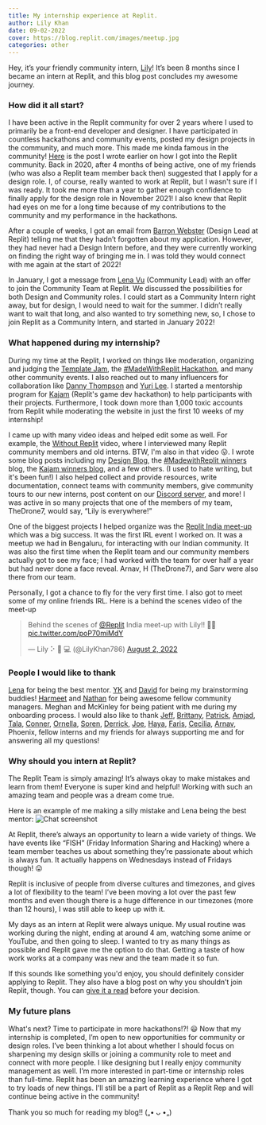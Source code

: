 ```yaml
---
title: My internship experience at Replit.
author: Lily Khan
date: 09-02-2022
cover: https://blog.replit.com/images/meetup.jpg
categories: other
---
```


Hey, it’s your friendly community intern, [Lily](https://lilykhan.repl.co/)! It’s been 8 months since I became an intern at Replit, and this blog post concludes my awesome journey. 

### How did it all start?
I have been active in the Replit community for over 2 years where I used to primarily be a front-end developer and designer. I have participated in countless hackathons and community events, posted my design projects in the community, and much more. This made me kinda famous in the community! [Here](https://blog.lilykhan.repl.co/) is the post I wrote earlier on how I got into the Replit community. Back in 2020, after 4 months of being active, one of my friends (who was also a Replit team member back then) suggested that I apply for a design role. I, of course, really wanted to work at Replit, but I wasn't sure if I was ready. It took me more than a year to gather enough confidence to finally apply for the design role in November 2021! I also knew that Replit had eyes on me for a long time because of my contributions to the community and my performance in the hackathons.  

After a couple of weeks, I got an email from [Barron Webster](https://twitter.com/WarronBebster) (Design Lead at Replit) telling me that they hadn’t forgotten about my application. However, they had never had a Design Intern before, and they were currently working on finding the right way of bringing me in. I was told they would connect with me again at the start of 2022!

In January, I got a message from [Lena Vu](https://twitter.com/LenaAtReplit) (Community Lead) with an offer to join the Community Team at Replit. We discussed the possibilities for both Design and Community roles. I could start as a Community Intern right away, but for design, I would need to wait for the summer. I didn’t really want to wait that long, and also wanted to try something new, so, I chose to join Replit as a Community Intern, and started in January 2022!

### What happened during my internship?
During my time at the Replit, I worked on things like moderation, organizing and judging the [Template Jam](https://blog.replit.com/template-jam), the [#MadeWithReplit Hackathon](http://madewith.Replit.com), and many other community events. I also reached out to many influencers for collaboration like [Danny Thompson](https://twitter.com/DThompsonDev) and [Yuri Lee](https://twitter.com/codingyuri). I started a mentorship program for [Kajam](https://www.youtube.com/watch?v=Pt6dph3BPJM) (Replit's game dev hackathon) to help participants with their projects. Furthermore, I took down more than 1,000 toxic accounts from Replit while moderating the website in just the first 10 weeks of my internship!

I came up with many video ideas and helped edit some as well. For example, the [Without Replit](https://www.youtube.com/watch?v=XckwlrOtCrs]) video, where I interviewed many Replit community members and old interns. BTW, I'm also in that video 😛. I wrote some blog posts including my [Design Blog](https://blog.replit.com/design-blog), the [#MadewithReplit winners](https://blog.replit.com/mwr-winners) blog, the [Kajam winners blog](https://blog.replit.com/Kajam-winners22), and a few others. (I used to hate writing, but it's been fun!) I also helped collect and provide resources, write documentation, connect teams with community members, give community tours to our new interns, post content on our [Discord server](https://replit.com/discord), and more! I was active in so many projects that one of the members of my team, TheDrone7, would say, “Lily is everywhere!”

One of the biggest projects I helped organize was the [Replit India meet-up](https://twitter.com/Replit/status/1559034649749270528) which was a big success. It was the first IRL event I worked on. It was a meetup we had in Bengaluru, for interacting with our Indian community. It was also the first time when the Replit team and our community members actually got to see my face; I had worked with the team for over half a year but had never done a face reveal. Arnav, H (TheDrone7), and Sarv were also there from our team. 

Personally, I got a chance to fly for the very first time. I also got to meet some of my online friends IRL. Here is a behind the scenes video of the meet-up 

<blockquote class="twitter-tweet"><p lang="en" dir="ltr">Behind the scenes of <a href="https://twitter.com/Replit?ref_src=twsrc%5Etfw">@Replit</a> India meet-up with Lily!! 💙🫡 <a href="https://t.co/poP70miMdY">pic.twitter.com/poP70miMdY</a></p>&mdash; Lily ⠕ 💐 💻 (@LilyKhan786) <a href="https://twitter.com/LilyKhan786/status/1554489016950566917?ref_src=twsrc%5Etfw">August 2, 2022</a></blockquote> <script async src="https://platform.twitter.com/widgets.js" charset="utf-8"></script>

### People I would like to thank
[Lena](https://twitter.com/LenaAtReplit) for being the best mentor. [YK](https://twitter.com/ykdojo) and [David](https://twitter.com/LessonHacker) for being my brainstorming buddies! 
[Harmeet](https://twitter.com/TheDrone_7) and [Nathan](https://replit.com/@21natzil) for being awesome fellow community managers. Meghan and McKinley for being patient with me during my onboarding process. I would also like to thank [Jeff](https://twitter.com/Jeff_Burke14), [Brittany](https://twitter.com/brittany_replit), [Patrick](https://twitter.com/patrickscoleman), [Amjad](https://twitter.com/amasad), [Tala](https://twitter.com/_talaawwad), [Conner](https://twitter.com/ConnerSchafer), [Ornella](https://twitter.com/ornelladotcom), [Soren](https://twitter.com/roodsoren), [Derrick](https://twitter.com/demc_nyc), [Joe](https://www.instagram.com/bakedlab/), [Haya](https://twitter.com/HayaOdeh), [Faris](https://twitter.com/masadfrost), [Cecilia](https://twitter.com/CeciliaZin), [Arnav](https://twitter.com/itsarnavb), Phoenix, fellow interns and my friends for always supporting me and for answering all my questions!

### Why should you intern at Replit?
The Replit Team is simply amazing! It’s always okay to make mistakes and learn from them! Everyone is super kind and helpful! Working with such an amazing team and people was a dream come true.

Here is an example of me making a silly mistake and Lena being the best mentor:
![Chat screenshot](../static/images/chat.png)

At Replit, there’s always an opportunity to learn a wide variety of things. We have events like “FISH” (Friday Information Sharing and Hacking) where a team member teaches us about something they’re passionate about which is always fun. It actually happens on Wednesdays instead of Fridays though! 😛

Replit is inclusive of people from diverse cultures and timezones, and gives a lot of flexibility to the team! I’ve been moving a lot over the past few months and even though there is a huge difference in our timezones (more than 12 hours), I was still able to keep up with it. 

My days as an intern at Replit were always unique. My usual routine was working during the night, ending at around 4 am, watching some anime or YouTube, and then going to sleep. I wanted to try as many things as possible and Replit gave me the option to do that. Getting a taste of how work works at a company was new and the team made it so fun.  

If this sounds like something you'd enjoy, you should definitely consider applying to Replit. They also have a blog post on why you shouldn’t join Replit, though. You can [give it a read](https://blog.replit.com/reasons-not-to-join-replit#:~:text=There%20is%20no%20door%20to,more%20than%20okay%20with%20us!) before your decision.

### My future plans
What's next? Time to participate in more hackathons!?! 😃 Now that my internship is completed, I’m open to new opportunities for community or design roles. I’ve been thinking a lot about whether I should focus on sharpening my design skills or joining a community role to meet and connect with more people. I like designing but I really enjoy community management as well. I’m more interested in part-time or internship roles than full-time. Replit has been an amazing learning experience where I got to try loads of new things. I'll still be a part of Replit as a Replit Rep and will continue being active in the community!

Thank you so much for reading my blog!! („• ᴗ •„)	